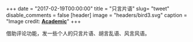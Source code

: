 +++
date = "2017-02-19T00:00:00"
title = "只言片语"
slug= "tweet"
disable_comments = false
[header]
image = "headers/bird3.svg"
caption = "Image credit: [**Academic**](https://github.com/gcushen/hugo-academic/)"
+++

借助评论功能，发一些个人的只言片语、胡言乱语、风言风语。
